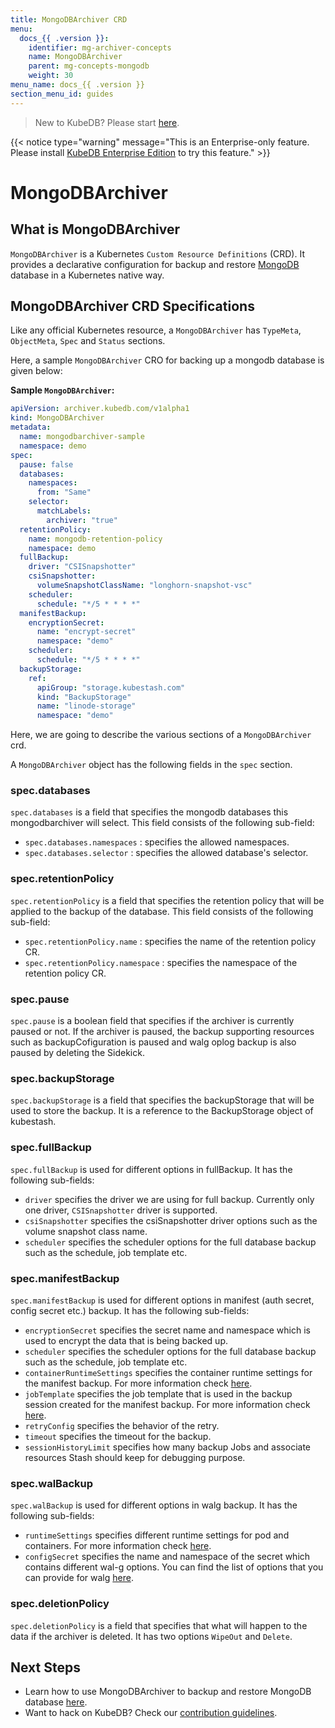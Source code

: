 ```yaml
---
title: MongoDBArchiver CRD
menu:
  docs_{{ .version }}:
    identifier: mg-archiver-concepts
    name: MongoDBArchiver
    parent: mg-concepts-mongodb
    weight: 30
menu_name: docs_{{ .version }}
section_menu_id: guides
---
```


> New to KubeDB? Please start [here](/docs/README.md).

{{< notice type="warning" message="This is an Enterprise-only feature. Please install [KubeDB Enterprise Edition](/docs/setup/install/enterprise.md) to try this feature." >}}

# MongoDBArchiver

## What is MongoDBArchiver

`MongoDBArchiver` is a Kubernetes `Custom Resource Definitions` (CRD). It provides a declarative configuration for backup and restore [MongoDB](https://www.mongodb.com/) database in a Kubernetes native way.

## MongoDBArchiver CRD Specifications

Like any official Kubernetes resource, a `MongoDBArchiver` has `TypeMeta`, `ObjectMeta`, `Spec` and `Status` sections.

Here, a sample `MongoDBArchiver` CRO for backing up a mongodb database is given below:

**Sample `MongoDBArchiver`:**

```yaml
apiVersion: archiver.kubedb.com/v1alpha1
kind: MongoDBArchiver
metadata:
  name: mongodbarchiver-sample
  namespace: demo
spec:
  pause: false
  databases:
    namespaces:
      from: "Same"
    selector:
      matchLabels:
        archiver: "true"
  retentionPolicy:
    name: mongodb-retention-policy
    namespace: demo
  fullBackup:
    driver: "CSISnapshotter"
    csiSnapshotter:
      volumeSnapshotClassName: "longhorn-snapshot-vsc"
    scheduler:
      schedule: "*/5 * * * *"
  manifestBackup:
    encryptionSecret:
      name: "encrypt-secret"
      namespace: "demo"
    scheduler:
      schedule: "*/5 * * * *"
  backupStorage:
    ref:
      apiGroup: "storage.kubestash.com"
      kind: "BackupStorage"
      name: "linode-storage"
      namespace: "demo"
```

Here, we are going to describe the various sections of a `MongoDBArchiver` crd.

A `MongoDBArchiver` object has the following fields in the `spec` section.

### spec.databases

`spec.databases` is a field that specifies the mongodb databases this mongodbarchiver will select. This field consists of the following sub-field:

- `spec.databases.namespaces` : specifies the allowed namespaces.
- `spec.databases.selector` : specifies the allowed database's selector.

### spec.retentionPolicy

`spec.retentionPolicy` is a field that specifies the retention policy that will be applied to the backup of the database. This field consists of the following sub-field:

- `spec.retentionPolicy.name` : specifies the name of the retention policy CR.
- `spec.retentionPolicy.namespace` : specifies the namespace of the retention policy CR.

### spec.pause
`spec.pause` is a boolean field that specifies if the archiver is currently paused or not. If the archiver is paused, the backup supporting resources such as backupCofiguration is paused and walg oplog backup is also paused by deleting the Sidekick.

### spec.backupStorage
`spec.backupStorage` is a field that specifies the backupStorage that will be used to store the backup. It is a reference to the BackupStorage object of kubestash.

### spec.fullBackup
`spec.fullBackup` is used for different options in fullBackup. It has the following sub-fields:
- `driver` specifies the driver we are using for full backup. Currently only one driver, `CSISnapshotter` driver is supported.
- `csiSnapshotter` specifies the csiSnapshotter driver options such as the volume snapshot class name.
- `scheduler` specifies the scheduler options for the full database backup such as the schedule, job template etc.

### spec.manifestBackup
`spec.manifestBackup` is used for different options in manifest (auth secret, config secret etc.) backup. It has the following sub-fields:

- `encryptionSecret` specifies the secret name and namespace which is used to encrypt the data that is being backed up.
- `scheduler` specifies the scheduler options for the full database backup such as the schedule, job template etc.
- `containerRuntimeSettings` specifies the container runtime settings for the manifest backup. For more information check [here](https://github.com/kmodules/offshoot-api/blob/master/api/v1/runtime_settings_types.go#L122-L173).
- `jobTemplate` specifies the job template that is used in the backup session created for the manifest backup. For more information check [here](https://github.com/kmodules/offshoot-api/blob/master/api/v1/types.go#L42-L57).
- `retryConfig` specifies the behavior of the retry.
- `timeout` specifies the timeout for the backup.
- `sessionHistoryLimit` specifies how many backup Jobs and associate resources Stash should keep for debugging purpose. 

### spec.walBackup
`spec.walBackup` is used for different options in walg backup. It has the following sub-fields:

- `runtimeSettings` specifies different runtime settings for pod and containers. For more information check [here](https://github.com/kmodules/offshoot-api/blob/master/api/v1/runtime_settings_types.go#L26-L29).
- `configSecret` specifies the name and namespace of the secret which contains different wal-g options. You can find the list of options that you can provide for walg [here](https://wal-g.readthedocs.io/MongoDB/#configuration).

### spec.deletionPolicy
`spec.deletionPolicy` is a field that specifies that what will happen to the data if the archiver is deleted. It has two options `WipeOut` and `Delete`.

## Next Steps

- Learn how to use MongoDBArchiver to backup and restore MongoDB database [here](/docs/guides/mongodb/backup/archiver).
- Want to hack on KubeDB? Check our [contribution guidelines](/docs/CONTRIBUTING.md).
